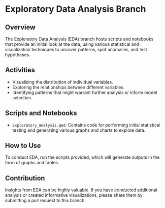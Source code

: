 # Exploratory Data Analysis Branch

## Overview
The Exploratory Data Analysis (EDA) branch hosts scripts and notebooks that provide an initial look at the data, using various statistical and visualization techniques to uncover patterns, spot anomalies, and test hypotheses.

## Activities
- Visualizing the distribution of individual variables.
- Exploring the relationships between different variables.
- Identifying patterns that might warrant further analysis or inform model selection.

## Scripts and Notebooks
- `Exploratory_Analysis.qmd`: Contains code for performing initial statistical testing and generating various graphs and charts to explore data.

## How to Use
To conduct EDA, run the scripts provided, which will generate outputs in the form of graphs and tables.

## Contribution
Insights from EDA can be highly valuable. If you have conducted additional analysis or created informative visualizations, please share them by submitting a pull request to this branch.

